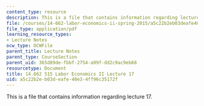```yaml
---
content_type: resource
description: This is a file that contains information regarding lecture 17.
file: /courses/14-662-labor-economics-ii-spring-2015/a5c22b2eb03deafe40e34ff96c35172f_MIT14_662S15_lecnotes17.pdf
file_type: application/pdf
learning_resource_types:
- Lecture Notes
ocw_type: OCWFile
parent_title: Lecture Notes
parent_type: CourseSection
parent_uid: 365d89de-fbbf-2754-a99f-dd2c9ac9eb68
resourcetype: Document
title: 14.662 S15 Labor Economics II Lecture 17
uid: a5c22b2e-b03d-eafe-40e3-4ff96c35172f
---
```

This is a file that contains information regarding lecture 17.

